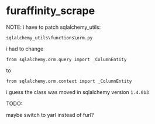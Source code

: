# furaffinity_scrape

NOTE: i have to patch sqlalchemy_utils:

`sqlalchemy_utils\functions\orm.py`

i had to change

`from sqlalchemy.orm.query import _ColumnEntity`

to

`from sqlalchemy.orm.context import _ColumnEntity`

i guess the class was moved in sqlalchemy version `1.4.0b3`


TODO:

maybe switch to yarl instead of furl?